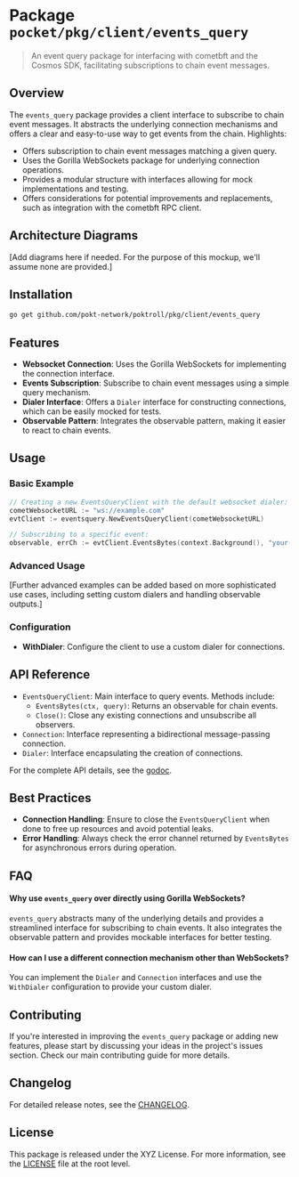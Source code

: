# Package `pocket/pkg/client/events_query`

> An event query package for interfacing with cometbft and the Cosmos SDK, facilitating subscriptions to chain event messages.

## Overview

The `events_query` package provides a client interface to subscribe to chain event messages. It abstracts the underlying connection mechanisms and offers a clear and easy-to-use way to get events from the chain. Highlights:

- Offers subscription to chain event messages matching a given query.
- Uses the Gorilla WebSockets package for underlying connection operations.
- Provides a modular structure with interfaces allowing for mock implementations and testing.
- Offers considerations for potential improvements and replacements, such as integration with the cometbft RPC client.

## Architecture Diagrams

[Add diagrams here if needed. For the purpose of this mockup, we'll assume none are provided.]

## Installation

```bash
go get github.com/pokt-network/poktroll/pkg/client/events_query
```

## Features

- **Websocket Connection**: Uses the Gorilla WebSockets for implementing the connection interface.
- **Events Subscription**: Subscribe to chain event messages using a simple query mechanism.
- **Dialer Interface**: Offers a `Dialer` interface for constructing connections, which can be easily mocked for tests.
- **Observable Pattern**: Integrates the observable pattern, making it easier to react to chain events.

## Usage

### Basic Example

```go
// Creating a new EventsQueryClient with the default websocket dialer:
cometWebsocketURL := "ws://example.com"
evtClient := eventsquery.NewEventsQueryClient(cometWebsocketURL)

// Subscribing to a specific event:
observable, errCh := evtClient.EventsBytes(context.Background(), "your-query-string")
```

### Advanced Usage

[Further advanced examples can be added based on more sophisticated use cases, including setting custom dialers and handling observable outputs.]

### Configuration

- **WithDialer**: Configure the client to use a custom dialer for connections.

## API Reference

- `EventsQueryClient`: Main interface to query events. Methods include:
    - `EventsBytes(ctx, query)`: Returns an observable for chain events.
    - `Close()`: Close any existing connections and unsubscribe all observers.
- `Connection`: Interface representing a bidirectional message-passing connection.
- `Dialer`: Interface encapsulating the creation of connections.

For the complete API details, see the [godoc](https://pkg.go.dev/github.com/yourusername/pocket/pkg/client/events_query).

## Best Practices

- **Connection Handling**: Ensure to close the `EventsQueryClient` when done to free up resources and avoid potential leaks.
- **Error Handling**: Always check the error channel returned by `EventsBytes` for asynchronous errors during operation.

## FAQ

#### Why use `events_query` over directly using Gorilla WebSockets?

`events_query` abstracts many of the underlying details and provides a streamlined interface for subscribing to chain events. It also integrates the observable pattern and provides mockable interfaces for better testing.

#### How can I use a different connection mechanism other than WebSockets?

You can implement the `Dialer` and `Connection` interfaces and use the `WithDialer` configuration to provide your custom dialer.

## Contributing

If you're interested in improving the `events_query` package or adding new features, please start by discussing your ideas in the project's issues section. Check our main contributing guide for more details.

## Changelog

For detailed release notes, see the [CHANGELOG](../CHANGELOG.md).

## License

This package is released under the XYZ License. For more information, see the [LICENSE](../LICENSE) file at the root level.